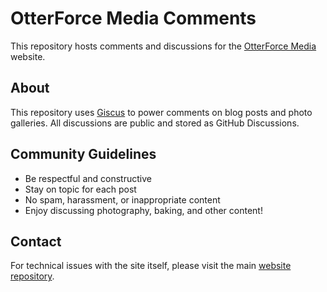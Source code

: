 # OtterForce Media Comments

This repository hosts comments and discussions for the [OtterForce Media](https://www.otterforcemedia.com) website.

## About

This repository uses [Giscus](https://giscus.app) to power comments on blog posts and photo galleries. All discussions are public and stored as GitHub Discussions.

## Community Guidelines

- Be respectful and constructive
- Stay on topic for each post
- No spam, harassment, or inappropriate content
- Enjoy discussing photography, baking, and other content!

## Contact

For technical issues with the site itself, please visit the main [website repository](https://github.com/your-username/your-main-repo).
